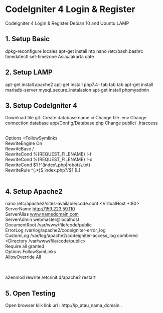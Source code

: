 # CodeIgniter 4 Login & Register
CodeIgniter 4 Login &amp; Register Debian 10 and Ubuntu LAMP
> 
## 1. Setup Basic
dpkg-reconfigure locales
apt-get install ntp
nano /etc/bash.bashrc
timedatectl set-timezone Asia/Jakarta
date

## 2. Setup LAMP
apt-get install apache2
apt-get install php7.4- tab tab tab
apt-get install mariadb-server
mysql_secure_instalasion
apt-get install phpmyadmin

## 3. Setup CodeIgniter 4
Download file git.
Create database name ci
Change file .env
Change connection database app/Config/Database.php
Change public/ .htaccess
<p>
<IfModule mod_rewrite.c> <br>
        Options +FollowSymlinks <br>
        RewriteEngine On <br>
        RewriteBase / <br>
        RewriteCond %{REQUEST_FILENAME} !-f <br>
        RewriteCond %{REQUEST_FILENAME} !-d <br>
        RewriteCond $1 !^(index\.php|robots\.txt) <br>
        RewriteRule ^(.*)$ index.php?/$1 [L] <br>
</IfModule mod_rewrite.c> <br>
</p>

## 4. Setup Apache2
nano /etc/apache2/sites-available/code.conf
<VirtualHost *:80> <br>
    ServerName http://159.223.59.110 <br>
    ServerAlias www.namedomain.com <br>
    ServerAdmin webmaster@localhost <br>
    DocumentRoot /var/www/file/code/public <br>
    ErrorLog /var/log/apache2/codeigniter-error_log <br>
    CustomLog /var/log/apache2/codeigniter-access_log combined <br>
    <Directory /var/www/file/code/public> <br>
        Require all granted <br>
        Options FollowSymLinks <br>
        AllowOverride All <br>
    </Directory> <br>
</VirtualHost> <br>

a2enmod rewrite
/etc/init.d/apache2 restart

## 5. Open Testing
Open browser klik link url : http://ip_atau_nama_domain .
